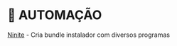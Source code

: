 # 🔨 AUTOMAÇÃO

[Ninite](https://github.com/danielrdrigues/Bug-Ao-Bounty-Lib/blob/main/websites/Ninite.md) - Cria bundle instalador com diversos programas